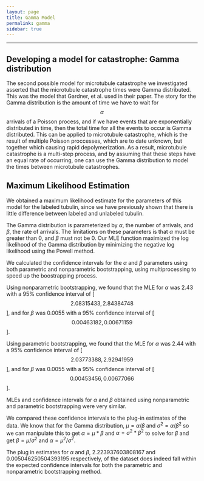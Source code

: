 ```yaml
---
layout: page
title: Gamma Model
permalink: gamma
sidebar: true
---
```

---

## Developing a model for catastrophe: Gamma distribution

The second possible model for microtubule catastrophe we investigated asserted that the microtubule catastrophe times were Gamma distributed. This was the model that Gardner, et al. used in their paper. The story for the Gamma distribution is the amount of time we have to wait for $$\alpha$$ arrivals of a Poisson process, and if we have events that are exponentially distributed in time, then the total time for all the events to occur is Gamma distributed. This can be applied to microtubule catastrophe, which is the result of multiple Poisson proccesses, which are to date unknown, but together which causing rapid depolymerization. As a result, microtubule catastrophe is a multi-step process, and by assuming that these steps have an equal rate of occurring, one can use the Gamma distribution to model the times between microtubule catastrophes.

## Maximum Likelihood Estimation

We obtained a maximum likelihood estimate for the parameters of this model for the labeled tubulin, since we have previously shown that there is little difference between labeled and unlabeled tubulin.

The Gamma distribution is parameterized by $\alpha$, the number of arrivals, and $\beta$, the rate of arrivals. The limitations on these parameters is that $\alpha$ must be greater than 0, and $\beta$ must not be 0. Our MLE function maximized the log likelihood of the Gamma distribution by minimizing the negative log likelihood using the Powell method.

We calculated the confidence intervals for the $\alpha$ and $\beta$ parameters using both parametric and nonparametric bootstrapping, using multiprocessing to speed up the boostrapping process. 

Using nonparametric bootstrapping, we found that the MLE for $\alpha$ was $2.43$ with a 95% confidence interval of [$$2.08315433, 2.84384748$$], and for $\beta$ was $0.0055$ with a 95% confidence interval of [$$0.00463182, 0.00671159$$].

Using parametric bootstrapping, we found that the MLE for $\alpha$ was $2.44$ with a 95% confidence interval of [$$2.03773388, 2.92941959$$], and for $\beta$ was $0.0055$ with a 95% confidence interval of [$$0.00453456, 0.00677066$$].

MLEs and confidence intervals for $\alpha$ and $\beta$ obtained using nonparametric and parametric bootstrapping were very similar.

We compared these confidence intervals to the plug-in estimates of the data. We know that for the Gamma distribution, $\mu = \alpha / \beta$ and $\sigma^2 = \alpha / \beta^2$ so we can manipulate this to get $\alpha = \mu * \beta$ and $\alpha = \sigma^2 * \beta^2$ to solve for $\beta$ and get $\beta = \mu / \sigma^2$ and $\alpha = \mu^2 / \sigma^2$.

The plug in estimates for $\alpha$ and $\beta$, $2.223937603808167$ and $0.005046250504393195$ respectively, of the dataset does indeed fall within the expected confidence intervals for both the parametric and nonparametric bootstrapping method.